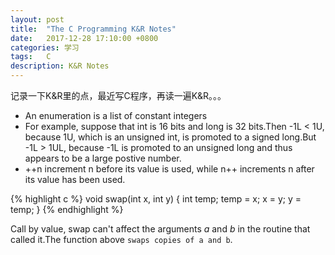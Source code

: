 ```yaml
---
layout: post
title:  "The C Programming K&R Notes"
date:   2017-12-28 17:10:00 +0800
categories: 学习
tags:   C
description: K&R Notes
---
```

记录一下K&R里的点，最近写C程序，再读一遍K&R。。。
* An enumeration is a list of constant integers
* For example, suppose that int is 16 bits and long is 32 bits.Then -1L < 1U, because 1U, which is an unsigned int, is promoted to a signed long.But -1L > 1UL, because -1L is promoted to an unsigned long and thus appears to be a large postive number.
* ++n increment n before its value is used, while n++ increments n after its value has been used.

 {% highlight c %}
	void swap(int x, int y) {
		int temp;
		temp = x;
		x = y;
		y = temp;
	}
{% endhighlight %}

Call by value, swap can't affect the arguments *a* and *b* in the routine that called it.The function above `swaps copies of a and b`.
